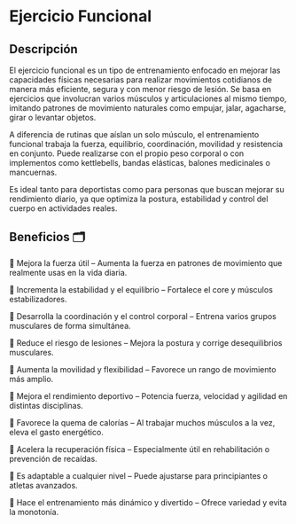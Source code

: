 # Ejercicio Funcional

## Descripción

El ejercicio funcional es un tipo de entrenamiento enfocado en mejorar las capacidades físicas necesarias para realizar movimientos cotidianos de manera más eficiente, segura y con menor riesgo de lesión. Se basa en ejercicios que involucran varios músculos y articulaciones al mismo tiempo, imitando patrones de movimiento naturales como empujar, jalar, agacharse, girar o levantar objetos.

A diferencia de rutinas que aíslan un solo músculo, el entrenamiento funcional trabaja la fuerza, equilibrio, coordinación, movilidad y resistencia en conjunto. Puede realizarse con el propio peso corporal o con implementos como kettlebells, bandas elásticas, balones medicinales o mancuernas.

Es ideal tanto para deportistas como para personas que buscan mejorar su rendimiento diario, ya que optimiza la postura, estabilidad y control del cuerpo en actividades reales.

## Beneficios 🗂

🔘 Mejora la fuerza útil – Aumenta la fuerza en patrones de movimiento que realmente usas en la vida diaria.

🔘 Incrementa la estabilidad y el equilibrio – Fortalece el core y músculos estabilizadores.

🔘 Desarrolla la coordinación y el control corporal – Entrena varios grupos musculares de forma simultánea.

🔘 Reduce el riesgo de lesiones – Mejora la postura y corrige desequilibrios musculares.

🔘 Aumenta la movilidad y flexibilidad – Favorece un rango de movimiento más amplio.

🔘 Mejora el rendimiento deportivo – Potencia fuerza, velocidad y agilidad en distintas disciplinas.

🔘 Favorece la quema de calorías – Al trabajar muchos músculos a la vez, eleva el gasto energético.

🔘 Acelera la recuperación física – Especialmente útil en rehabilitación o prevención de recaídas.

🔘 Es adaptable a cualquier nivel – Puede ajustarse para principiantes o atletas avanzados.

🔘 Hace el entrenamiento más dinámico y divertido – Ofrece variedad y evita la monotonía.

